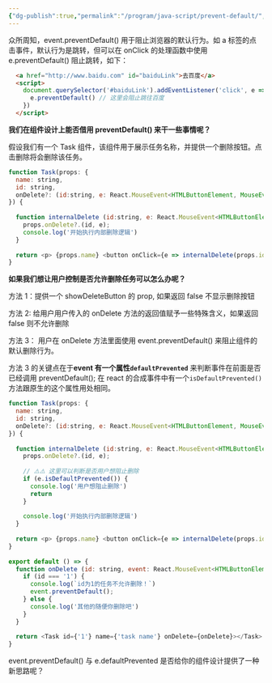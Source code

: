 ```yaml
---
{"dg-publish":true,"permalink":"/program/java-script/prevent-default/","noteIcon":""}
---
```



众所周知，event.preventDefault() 用于阻止浏览器的默认行为。如 a 标签的点击事件，默认行为是跳转，但可以在 onClick 的处理函数中使用 e.preventDefault() 阻止跳转，如下：

```html
  <a href="http://www.baidu.com" id="baiduLink">去百度</a>
  <script>
    document.querySelector('#baiduLink').addEventListener('click', e => {
      e.preventDefault() // 这里会阻止跳往百度
    })
  </script>
```

**我们在组件设计上能否借用 preventDefault() 来干一些事情呢？**

假设我们有一个 Task 组件，该组件用于展示任务名称，并提供一个删除按钮。点击删除将会删除该任务。

```js
function Task(props: {
  name: string,
  id: string,
  onDelete?: (id:string, e: React.MouseEvent<HTMLButtonElement, MouseEvent>) => void
}) {
​
  function internalDelete (id:string, e: React.MouseEvent<HTMLButtonElement, MouseEvent>) {
    props.onDelete?.(id, e);
    console.log('开始执行内部删除逻辑')
  }
​
  return <p> {props.name} <button onClick={e => internalDelete(props.id, e)}>Del</button> </p>
}

```

**如果我们想让用户控制是否允许删除任务可以怎么办呢？**

方法 1：提供一个 showDeleteButton 的 prop, 如果返回 false 不显示删除按钮

方法 2: 给用户用户传入的 onDelete 方法的返回值赋予一些特殊含义，如果返回 false 则不允许删除

方法 3： 用户在 onDelete 方法里面使用 event.preventDefault() 来阻止组件的默认删除行为。

方法 3 的关键点在于**event 有一个属性`defaultPrevented`** 来判断事件在前面是否已经调用 preventDefault(); 在 react 的合成事件中有一个`isDefaultPrevented()`方法跟原生的这个属性用处相同。

```js
function Task(props: {
  name: string,
  id: string,
  onDelete?: (id:string, e: React.MouseEvent<HTMLButtonElement, MouseEvent>) => void
}) {
​
  function internalDelete (id:string, e: React.MouseEvent<HTMLButtonElement, MouseEvent>) {
    props.onDelete?.(id, e);
​
    // ⚠️⚠️ 这里可以判断是否用户想阻止删除
    if (e.isDefaultPrevented()) {
      console.log('用户想阻止删除')
      return
    }
​
    console.log('开始执行内部删除逻辑')
  }
​
  return <p> {props.name} <button onClick={e => internalDelete(props.id, e)}>Del</button> </p>
}
​
export default () => {
  function onDelete (id: string, event: React.MouseEvent<HTMLButtonElement, MouseEvent>) {
    if (id === '1') {
      console.log(`id为1的任务不允许删除！`)
      event.preventDefault();
    } else {
      console.log('其他的随便你删除吧')
    }
  }
​
  return <Task id={'1'} name={'task name'} onDelete={onDelete}></Task>
}

```


event.preventDefault() 与 e.defaultPrevented 是否给你的组件设计提供了一种新思路呢？ 
